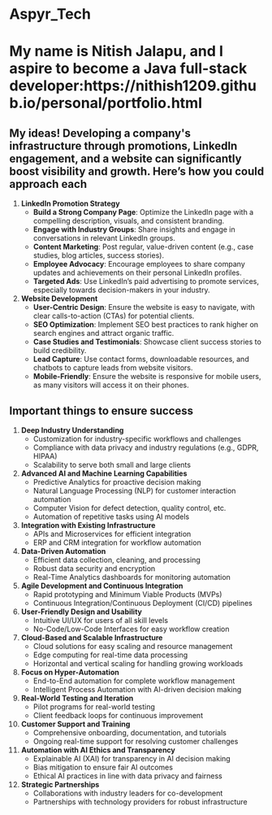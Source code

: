 # Aspyr_Tech
<h1>My name is Nitish Jalapu, and I aspire to become a Java full-stack developer:https://nithish1209.github.io/personal/portfolio.html</h1>
<h2>My ideas! Developing a company's infrastructure through promotions, LinkedIn engagement, and a website can significantly boost visibility and growth. Here’s how you could approach each</h2>
<ol>
  <li>
    <strong>LinkedIn Promotion Strategy</strong>
    <ul>
      <li><strong>Build a Strong Company Page</strong>: Optimize the LinkedIn page with a compelling description, visuals, and consistent branding.</li>
      <li><strong>Engage with Industry Groups</strong>: Share insights and engage in conversations in relevant LinkedIn groups.</li>
      <li><strong>Content Marketing</strong>: Post regular, value-driven content (e.g., case studies, blog articles, success stories).</li>
      <li><strong>Employee Advocacy</strong>: Encourage employees to share company updates and achievements on their personal LinkedIn profiles.</li>
      <li><strong>Targeted Ads</strong>: Use LinkedIn’s paid advertising to promote services, especially towards decision-makers in your industry.</li>
    </ul>
  </li>

  <li>
    <strong>Website Development</strong>
    <ul>
      <li><strong>User-Centric Design</strong>: Ensure the website is easy to navigate, with clear calls-to-action (CTAs) for potential clients.</li>
      <li><strong>SEO Optimization</strong>: Implement SEO best practices to rank higher on search engines and attract organic traffic.</li>
      <li><strong>Case Studies and Testimonials</strong>: Showcase client success stories to build credibility.</li>
      <li><strong>Lead Capture</strong>: Use contact forms, downloadable resources, and chatbots to capture leads from website visitors.</li>
      <li><strong>Mobile-Friendly</strong>: Ensure the website is responsive for mobile users, as many visitors will access it on their phones.</li>
    </ul>
  </li>
</ol>



<h2> Important things to ensure success</h2>
<ol>
  <li>
    <strong>Deep Industry Understanding</strong>
    <ul>
      <li>Customization for industry-specific workflows and challenges</li>
      <li>Compliance with data privacy and industry regulations (e.g., GDPR, HIPAA)</li>
      <li>Scalability to serve both small and large clients</li>
    </ul>
  </li>
  
  <li>
    <strong>Advanced AI and Machine Learning Capabilities</strong>
    <ul>
      <li>Predictive Analytics for proactive decision making</li>
      <li>Natural Language Processing (NLP) for customer interaction automation</li>
      <li>Computer Vision for defect detection, quality control, etc.</li>
      <li>Automation of repetitive tasks using AI models</li>
    </ul>
  </li>
  
  <li>
    <strong>Integration with Existing Infrastructure</strong>
    <ul>
      <li>APIs and Microservices for efficient integration</li>
      <li>ERP and CRM integration for workflow automation</li>
    </ul>
  </li>
  
  <li>
    <strong>Data-Driven Automation</strong>
    <ul>
      <li>Efficient data collection, cleaning, and processing</li>
      <li>Robust data security and encryption</li>
      <li>Real-Time Analytics dashboards for monitoring automation</li>
    </ul>
  </li>
  
  <li>
    <strong>Agile Development and Continuous Integration</strong>
    <ul>
      <li>Rapid prototyping and Minimum Viable Products (MVPs)</li>
      <li>Continuous Integration/Continuous Deployment (CI/CD) pipelines</li>
    </ul>
  </li>
  
  <li>
    <strong>User-Friendly Design and Usability</strong>
    <ul>
      <li>Intuitive UI/UX for users of all skill levels</li>
      <li>No-Code/Low-Code Interfaces for easy workflow creation</li>
    </ul>
  </li>
  
  <li>
    <strong>Cloud-Based and Scalable Infrastructure</strong>
    <ul>
      <li>Cloud solutions for easy scaling and resource management</li>
      <li>Edge computing for real-time data processing</li>
      <li>Horizontal and vertical scaling for handling growing workloads</li>
    </ul>
  </li>
  
  <li>
    <strong>Focus on Hyper-Automation</strong>
    <ul>
      <li>End-to-End automation for complete workflow management</li>
      <li>Intelligent Process Automation with AI-driven decision making</li>
    </ul>
  </li>
  
  <li>
    <strong>Real-World Testing and Iteration</strong>
    <ul>
      <li>Pilot programs for real-world testing</li>
      <li>Client feedback loops for continuous improvement</li>
    </ul>
  </li>
  
  <li>
    <strong>Customer Support and Training</strong>
    <ul>
      <li>Comprehensive onboarding, documentation, and tutorials</li>
      <li>Ongoing real-time support for resolving customer challenges</li>
    </ul>
  </li>
  
  <li>
    <strong>Automation with AI Ethics and Transparency</strong>
    <ul>
      <li>Explainable AI (XAI) for transparency in AI decision making</li>
      <li>Bias mitigation to ensure fair AI outcomes</li>
      <li>Ethical AI practices in line with data privacy and fairness</li>
    </ul>
  </li>
  
  <li>
    <strong>Strategic Partnerships</strong>
    <ul>
      <li>Collaborations with industry leaders for co-development</li>
      <li>Partnerships with technology providers for robust infrastructure</li>
    </ul>
  </li>
</ol>
